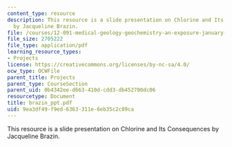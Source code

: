 ```yaml
---
content_type: resource
description: This resource is a slide presentation on Chlorine and Its Consequences
  by Jacqueline Brazin.
file: /courses/12-091-medical-geology-geochemistry-an-exposure-january-iap-2006/9ea3df49f9ed6363311e6eb35c2c89ca_brazin_ppt.pdf
file_size: 2705222
file_type: application/pdf
learning_resource_types:
- Projects
license: https://creativecommons.org/licenses/by-nc-sa/4.0/
ocw_type: OCWFile
parent_title: Projects
parent_type: CourseSection
parent_uid: 0b4342ee-d663-410d-cdd3-db452780dc06
resourcetype: Document
title: brazin_ppt.pdf
uid: 9ea3df49-f9ed-6363-311e-6eb35c2c89ca
---
```

This resource is a slide presentation on Chlorine and Its Consequences by Jacqueline Brazin.